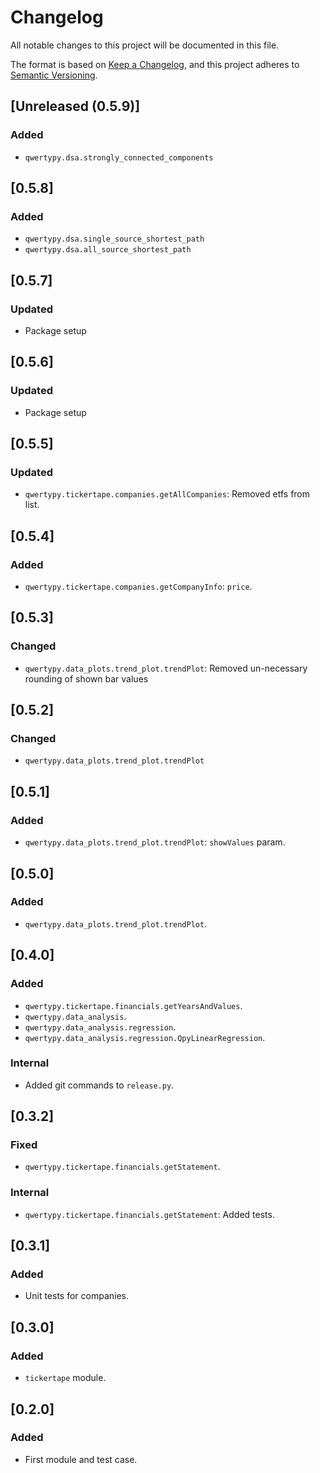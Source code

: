 # Changelog

All notable changes to this project will be documented in this file.

The format is based on [Keep a Changelog](https://keepachangelog.com/en/1.0.0/),
and this project adheres to [Semantic Versioning](https://semver.org/spec/v2.0.0.html).

## [Unreleased (0.5.9)]

### Added

-   `qwertypy.dsa.strongly_connected_components`

## [0.5.8]

### Added

-   `qwertypy.dsa.single_source_shortest_path`
-   `qwertypy.dsa.all_source_shortest_path`

## [0.5.7]

### Updated

-   Package setup

## [0.5.6]

### Updated

-   Package setup

## [0.5.5]

### Updated

-   `qwertypy.tickertape.companies.getAllCompanies`: Removed etfs from list.

## [0.5.4]

### Added

-   `qwertypy.tickertape.companies.getCompanyInfo`: `price`.

## [0.5.3]

### Changed

-   `qwertypy.data_plots.trend_plot.trendPlot`: Removed un-necessary rounding of shown bar values

## [0.5.2]

### Changed

-   `qwertypy.data_plots.trend_plot.trendPlot`

## [0.5.1]

### Added

-   `qwertypy.data_plots.trend_plot.trendPlot`: `showValues` param.

## [0.5.0]

### Added

-   `qwertypy.data_plots.trend_plot.trendPlot`.

## [0.4.0]

### Added

-   `qwertypy.tickertape.financials.getYearsAndValues`.
-   `qwertypy.data_analysis`.
-   `qwertypy.data_analysis.regression`.
-   `qwertypy.data_analysis.regression.QpyLinearRegression`.

### Internal

-   Added git commands to `release.py`.

## [0.3.2]

### Fixed

-   `qwertypy.tickertape.financials.getStatement`.

### Internal

-   `qwertypy.tickertape.financials.getStatement`: Added tests.

## [0.3.1]

### Added

-   Unit tests for companies.

## [0.3.0]

### Added

-   `tickertape` module.

## [0.2.0]

### Added

-   First module and test case.
